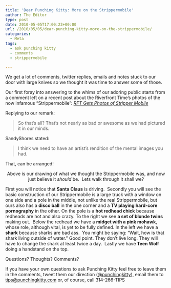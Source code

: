 ```yaml
---
title: 'Dear Punching Kitty: More on the Strippermobile'
author: The Editor
type: post
date: 2010-05-05T17:00:23+00:00
url: /2010/05/05/dear-punching-kitty-more-on-the-strippermobile/
categories:
  - Meta
tags:
  - ask punching kitty
  - comments
  - strippermobile

---
```

We get a lot of comments, twitter replies, emails and notes stuck to our door with large knives so we thought it was time to answer some of those.

Our first foray into answering to the whims of our adoring public starts from a comment left on a recent post about the Riverfront Time&#8217;s photos of the now infamous &#8220;Strippermobile&#8221;: _<a href="http://punchingkitty.com/2010/04/30/rft-gets-photos-of-stripper-mobile/#disqus_thread" target="_blank">RFT Gets Photos of Stripper Mobile</a>_

Replying to our remark:

> So that’s all? That’s not nearly as bad or awesome as we had pictured it in our minds.

SandyShores stated:

> I think we need to have an artist&#8217;s rendition of the mental images you had.

That, can be arranged!

<p style="text-align: center;">
  <a rel="attachment wp-att-4328" href="http://punchingkitty.com/2010/05/05/dear-punching-kitty-more-on-the-strippermobile/our_strippermobile/"><img class="aligncenter size-full wp-image-4328" title="our_strippermobile" src="http://punchingkitty.com/wp-content/uploads/2010/05/our_strippermobile.jpg?filter=resize&w=450" alt="" /></a>Above is our drawing of what we thought the Strippermobile was, and now just believe it <em>should</em> be.  Lets walk through it shall we?
</p>

<p style="text-align: left;">
  First you will notice that <strong>Santa Claus</strong> is driving.  Secondly you will see the basic construction of our Strippermobile is a large truck with a window on one side and a pole in the middle, not unlike the real Strippermobile, but ours also has a <strong>disco ball</strong> in the one corner and a <strong>TV</strong><strong> playing hard-core pornography</strong> in the other. On the pole is a <strong>hot redhead chick</strong> because redheads are hot and also crazy. To the right we see <strong>a set of blonde twins</strong> making out.  Below the redhead we have a <strong>midget with a pink mohawk</strong>, whose role, although vital, is yet to be fully defined. In the left we have a <strong>shark</strong> because sharks are bad ass.  You might be saying: &#8220;Wait, how is that shark living outside of water.&#8221; Good point. They don&#8217;t live long. They will have to change the shark at least twice a day.  Lastly we have<strong> Teen Wolf</strong> doing a handstand on the top.
</p>

<p style="text-align: left;">
  Questions? Thoughts? Comments?
</p>

<p style="text-align: left;">
  If you have your own questions to ask Punching Kitty feel free to leave them in the comments, tweet them our direction (<a href="http://twitter.com/punchingkitty" target="_blank">@punchingkitty</a>), email them to <a href="mailto:tips@punchingkitty.com" target="_blank">tips@punchingkitty.com</a> or, of course, call 314-266-TIPS
</p>